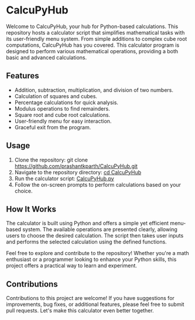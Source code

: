 # CalcuPyHub
Welcome to CalcuPyHub, your hub for Python-based calculations. This repository hosts a calculator script that simplifies mathematical tasks with its user-friendly menu system. From simple additions to complex cube root computations, CalcuPyHub has you covered.
This calculator program is designed to perform various mathematical operations, providing a both basic and advanced calculations.

## Features

- Addition, subtraction, multiplication, and division of two numbers.
- Calculation of squares and cubes.
- Percentage calculations for quick analysis.
- Modulus operations to find remainders.
- Square root and cube root calculations.
- User-friendly menu for easy interaction.
- Graceful exit from the program.

## Usage

1. Clone the repository: git clone https://github.com/prashantkparth/CalcuPyHub.git
2. Navigate to the repository directory: [cd CalcuPyHub](https://github.com/prashantkparth?tab=repositories)
3. Run the calculator script: [CalcuPyHub.py](https://github.com/prashantkparth/CalcuPyHub/blob/main/CalcuPyHub.py)
4. Follow the on-screen prompts to perform calculations based on your choice.

## How It Works

The calculator is built using Python and offers a simple yet efficient menu-based system.
The available operations are presented clearly, allowing users to choose the desired calculation. 
The script then takes user inputs and performs the selected calculation using the defined functions.

Feel free to explore and contribute to the repository! Whether you're a math enthusiast or a programmer looking to enhance your Python skills, this project offers a practical way to learn and experiment.

## Contributions

Contributions to this project are welcome! If you have suggestions for improvements, bug fixes, or additional features, please feel free to submit pull requests. Let's make this calculator even better together.
